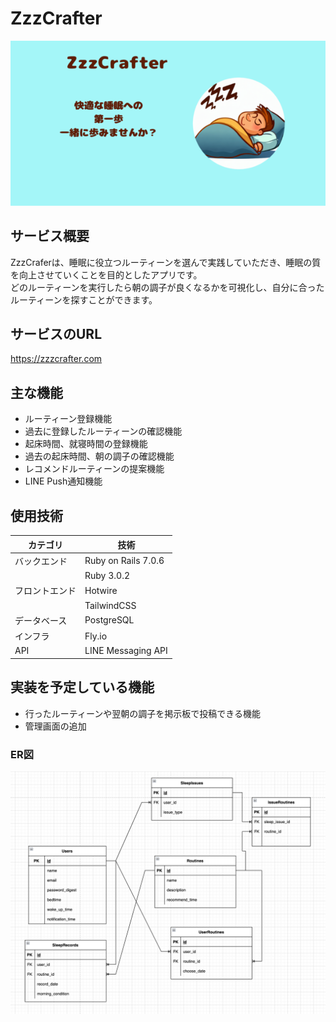 # ZzzCrafter
<img src="app/assets/images/ogp.png">

## サービス概要
ZzzCraferは、睡眠に役立つルーティーンを選んで実践していただき、睡眠の質を向上させていくことを目的としたアプリです。<br>
どのルーティーンを実行したら朝の調子が良くなるかを可視化し、自分に合ったルーティーンを探すことができます。

## サービスのURL
https://zzzcrafter.com


## 主な機能
- ルーティーン登録機能
- 過去に登録したルーティーンの確認機能
- 起床時間、就寝時間の登録機能
- 過去の起床時間、朝の調子の確認機能
- レコメンドルーティーンの提案機能
- LINE Push通知機能

## 使用技術

| カテゴリ         | 技術               |
|----------------|-------------------|
| バックエンド     | Ruby on Rails 7.0.6 |
|              | Ruby 3.0.2        |
| フロントエンド   | Hotwire       |
|              | TailwindCSS    |
| データベース    | PostgreSQL        |
| インフラ        | Fly.io            |
| API            | LINE Messaging API|


## 実装を予定している機能

* 行ったルーティーンや翌朝の調子を掲示板で投稿できる機能
* 管理画面の追加

### ER図
<img src="app/assets/images/er_diagram.png">
